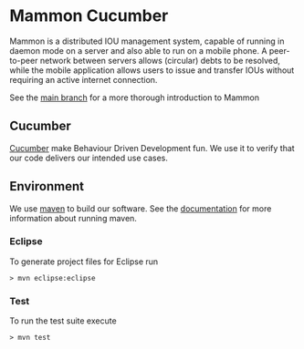 Mammon Cucumber
===============

Mammon is a distributed IOU management system, capable of running in
daemon mode on a server and also able to run on a mobile phone. A
peer-to-peer network between servers allows (circular) debts to be
resolved, while the mobile application allows users to issue and
transfer IOUs without requiring an active internet connection.

See the [main branch](https://github.com/phedny/Mammon "phedny/Mammon on Github")
for a more thorough introduction to Mammon

Cucumber
--------

[Cucumber](http://cukes.info/ "Cucumber Homepage") make Behaviour
Driven Development fun. We use it to verify that our code delivers our
intended use cases.

Environment
-----------

We use [maven](http://maven.apache.org/ "Maven homepage") to build our
software. See the 
[documentation](http://maven.apache.org/run-maven/index.html "Running Maven")
for more information about running maven.

### Eclipse

To generate project files for Eclipse run

    > mvn eclipse:eclipse

### Test

To run the test suite execute

    > mvn test
